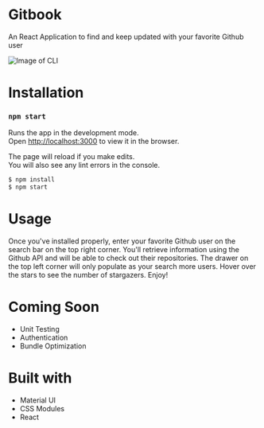 # Gitbook
An React Application to find and keep updated with your favorite Github user

![Image of CLI](https://image.ibb.co/kGUqyS/Screen_Shot_2018_03_07_at_12_04_26_PM.png)

# Installation

### `npm start`

Runs the app in the development mode.<br>
Open [http://localhost:3000](http://localhost:3000) to view it in the browser.

The page will reload if you make edits.<br>
You will also see any lint errors in the console.

  ```sh
$ npm install
$ npm start
```
# Usage

Once you've installed properly, enter your favorite Github user on the search bar on the top right corner. You'll retrieve information using the Github API and will be able to check out their repositories. The drawer on the top left corner will only populate as your search more users. Hover over the stars to see the number of stargazers. Enjoy!

# Coming Soon
- Unit Testing
- Authentication
- Bundle Optimization

# Built with
- Material UI
- CSS Modules
- React



